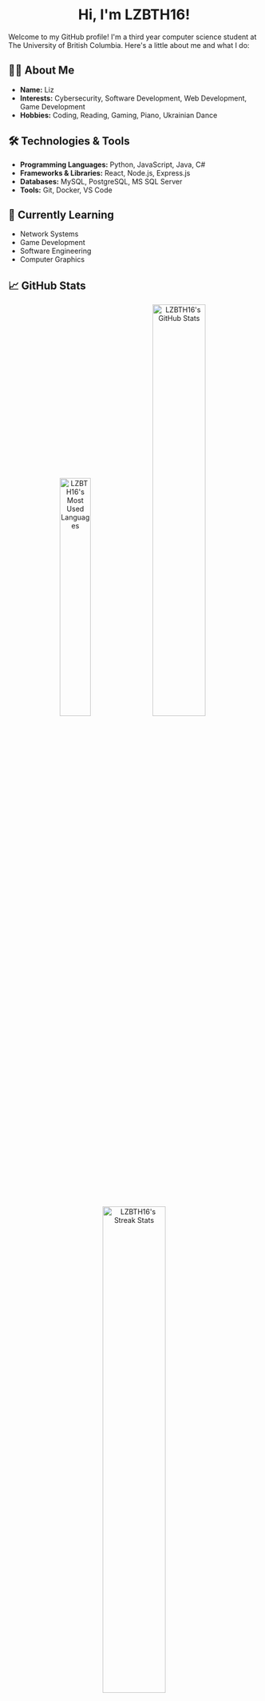 <h1 align="center">Hi, I'm LZBTH16! </h1>

Welcome to my GitHub profile! I'm a third year computer science student at The University of British Columbia. Here's a little about me and what I do:

## 🧑‍💻 About Me

- **Name:** Liz
- **Interests:** Cybersecurity, Software Development, Web Development, Game Development
- **Hobbies:** Coding, Reading, Gaming, Piano, Ukrainian Dance

## 🛠️ Technologies & Tools

- **Programming Languages:** Python, JavaScript, Java, C#
- **Frameworks & Libraries:** React, Node.js, Express.js
- **Databases:** MySQL, PostgreSQL, MS SQL Server
- **Tools:** Git, Docker, VS Code

## 🌱 Currently Learning

- Network Systems
- Game Development
- Software Engineering
- Computer Graphics

## 📈 GitHub Stats

<p align="center">
  <img src="https://github-readme-stats.vercel.app/api/top-langs/?username=LZBTH16&layout=compact&theme=aura" alt="LZBTH16's Most Used Languages" width="35%" />
  <img src="https://github-readme-stats.vercel.app/api?username=LZBTH16&show_icons=true&theme=aura" alt="LZBTH16's GitHub Stats" width="46%" />
</p>
<p align="center">
  <img src="https://github-readme-streak-stats.herokuapp.com/?user=LZBTH16&theme=aura" alt="LZBTH16's Streak Stats" width="50%" />
</p>
<p align="center">
  <img src="https://github-profile-summary-cards.vercel.app/api/cards/profile-details?username=LZBTH16&theme=aura" alt="LZBTH16's Profile Summary" width="70%" />
</p>

## 🏆 Top Repositories

<p align="center">
  <a href="https://github.com/LZBTH16/sim-ester">
    <img src="https://github-readme-stats.vercel.app/api/pin/?username=LZBTH16&repo=sim-ester&theme=aura" alt="sim-ester" />
  </a>
  <a href="https://github.com/LZBTH16/ThirdPersonPlatformer">
    <img src="https://github-readme-stats.vercel.app/api/pin/?username=LZBTH16&repo=ThirdPersonPlatformer&theme=aura" alt="Third Person Platformer" />
  </a>
</p>

<hr>
<p align=center>Feel free to explore my repositories and reach out if you have any questions or collaboration ideas!</p>
